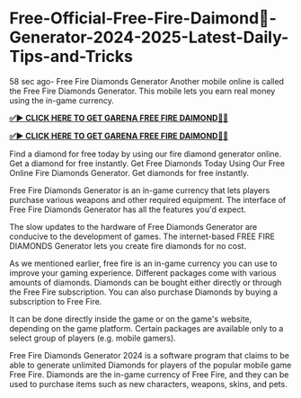 # Free-Official-Free-Fire-Daimond💎-Generator-2024-2025-Latest-Daily-Tips-and-Tricks

58 sec ago- Free Fire Diamonds Generator Another mobile online is called the Free Fire Diamonds Generator. This mobile lets you earn real money using the in-game currency.

**[✅► CLICK HERE TO GET GARENA FREE FIRE DAIMOND💎✅](https://tinyurl.com/yzm2yxze)**

**[✅► CLICK HERE TO GET GARENA FREE FIRE DAIMOND💎✅](https://tinyurl.com/yzm2yxze)**

Find a diamond for free today by using our fire diamond generator online. Get a diamond for free instantly. Get Free Diamonds Today Using Our Free Online Fire Diamonds Generator. Get diamonds for free instantly.

Free Fire Diamonds Generator is an in-game currency that lets players purchase various weapons and other required equipment. The interface of Free Fire Diamonds Generator has all the features you'd expect.

The slow updates to the hardware of Free Diamonds Generator are conducive to the development of games. The internet-based FREE FIRE DIAMONDS Generator lets you create fire diamonds for no cost.

As we mentioned earlier, free fire is an in-game currency you can use to improve your gaming experience. Different packages come with various amounts of diamonds. Diamonds can be bought either directly or through the Free Fire subscription. You can also purchase Diamonds by buying a subscription to Free Fire.

It can be done directly inside the game or on the game's website, depending on the game platform. Certain packages are available only to a select group of players (e.g. mobile gamers).

Free Fire Diamonds Generator 2024 is a software program that claims to be able to generate unlimited Diamonds for players of the popular mobile game Free Fire. Diamonds are the in-game currency of Free Fire, and they can be used to purchase items such as new characters, weapons, skins, and pets.

